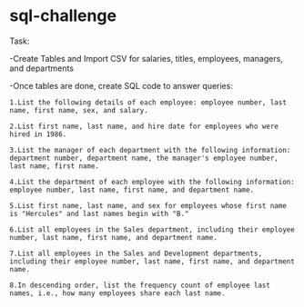 # sql-challenge


Task:

-Create Tables and Import CSV for salaries, titles, employees, managers, and departments

-Once tables are done, create SQL code to answer queries: 

    1.List the following details of each employee: employee number, last name, first name, sex, and salary.

    2.List first name, last name, and hire date for employees who were hired in 1986.

    3.List the manager of each department with the following information: department number, department name, the manager's employee number, last name, first name.

    4.List the department of each employee with the following information: employee number, last name, first name, and department name.

    5.List first name, last name, and sex for employees whose first name is "Hercules" and last names begin with "B."

    6.List all employees in the Sales department, including their employee number, last name, first name, and department name.

    7.List all employees in the Sales and Development departments, including their employee number, last name, first name, and department name.

    8.In descending order, list the frequency count of employee last names, i.e., how many employees share each last name.
  
  
